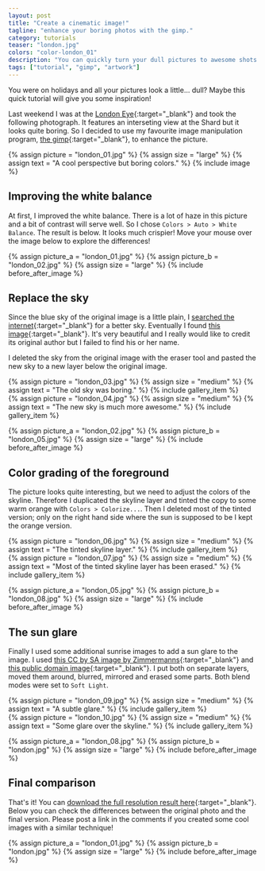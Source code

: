 ```yaml
---
layout: post
title: "Create a cinematic image!"
tagline: "enhance your boring photos with the gimp."
category: tutorials
teaser: "london.jpg"
colors: "color-london_01"
description: "You can quickly turn your dull pictures to awesome shots like this."
tags: ["tutorial", "gimp", "artwork"]
---
```


You were on holidays and all your pictures look a little... dull? Maybe this quick tutorial will give you some inspiration!

<!--more-->

Last weekend I was at the [London Eye](https://www.londoneye.com/){:target="_blank"} and took the following photograph. It features an interseting view at the Shard but it looks quite boring. So I decided to use my favourite image manipulation program, [the gimp](http://www.gimp.org/){:target="_blank"}, to enhance the picture.

{% assign picture = "london_01.jpg" %}
{% assign size = "large" %}
{% assign text = "A cool perspective but boring colors." %}
{% include image %}


## Improving the white balance

At first, I improved the white balance. There is a lot of haze in this picture and a bit of contrast will serve well. So I chose `Colors > Auto > White Balance`. The result is below. It looks much crispier! Move your mouse over the image below to explore the differences!

{% assign picture_a = "london_01.jpg" %}
{% assign picture_b = "london_02.jpg" %}
{% assign size = "large" %}
{% include before_after_image %}

## Replace the sky

Since the blue sky of the original image is a little plain, I [searched the internet](https://www.google.com/search?q=sunrise+sky&source=lnms&tbm=isch&sa=X#q=sunrise+sky&tbm=isch&tbs=sur:fc){:target="_blank"} for a better sky. Eventually I found [this image](http://i.imgur.com/947A6za.jpg){:target="_blank"}. It's very beautiful and I really would like to credit its original author but I failed to find his or her name.

I deleted the sky from the original image with the eraser tool and pasted the new sky to a new layer below the original image.

<div class="row magnific-gallery">
    <div class="col-xs-6">
        {% assign picture = "london_03.jpg" %}
        {% assign size = "medium" %}
        {% assign text = "The old sky was boring." %}
        {% include gallery_item %}
    </div>
    <div class="col-xs-6">
        {% assign picture = "london_04.jpg" %}
        {% assign size = "medium" %}
        {% assign text = "The new sky is much more awesome." %}
        {% include gallery_item %}
    </div>
</div>

{% assign picture_a = "london_02.jpg" %}
{% assign picture_b = "london_05.jpg" %}
{% assign size = "large" %}
{% include before_after_image %}

## Color grading of the foreground

The picture looks quite interesting, but we need to adjust the colors of the skyline. Therefore I duplicated the skyline layer and tinted the copy to some warm orange with `Colors > Colorize...`. Then I deleted most of the tinted version; only on the right hand side where the sun is supposed to be I kept the orange version.

<div class="row magnific-gallery">
    <div class="col-xs-6">
        {% assign picture = "london_06.jpg" %}
        {% assign size = "medium" %}
        {% assign text = "The tinted skyline layer." %}
        {% include gallery_item %}
    </div>
    <div class="col-xs-6">
        {% assign picture = "london_07.jpg" %}
        {% assign size = "medium" %}
        {% assign text = "Most of the tinted skyline layer has been erased." %}
        {% include gallery_item %}
    </div>
</div>

{% assign picture_a = "london_05.jpg" %}
{% assign picture_b = "london_08.jpg" %}
{% assign size = "large" %}
{% include before_after_image %}

## The sun glare

Finally I used some additional sunrise images to add a sun glare to the image. I used [this CC by SA image by Zimmermanns](https://commons.wikimedia.org/wiki/File:Sunrise_above_Oberwiesenthal.JPG){:target="_blank"} and [this public domain image](http://www.public-domain-image.com/free-images/nature-landscapes/sunrise/beautiful-sunrise-over-volcanoes-in-guatemala/attachment/beautiful-sunrise-over-volcanoes-in-guatemala){:target="_blank"}. I put both on separate layers, moved them around, blurred, mirrored and erased some parts. Both blend modes were set to `Soft Light`.

<div class="row magnific-gallery">
    <div class="col-xs-6">
        {% assign picture = "london_09.jpg" %}
        {% assign size = "medium" %}
        {% assign text = "A subtle glare." %}
        {% include gallery_item %}
    </div>
    <div class="col-xs-6">
        {% assign picture = "london_10.jpg" %}
        {% assign size = "medium" %}
        {% assign text = "Some glare over the skyline." %}
        {% include gallery_item %}
    </div>
</div>

{% assign picture_a = "london_08.jpg" %}
{% assign picture_b = "london.jpg" %}
{% assign size = "large" %}
{% include before_after_image %}

## Final comparison

That's it! You can [download the full resolution result here](/assets/pictures/london.jpg){:target="_blank"}. Below you can check the differences between the original photo and the final version. Please post a link in the comments if you created some cool images with a similar technique!

{% assign picture_a = "london_01.jpg" %}
{% assign picture_b = "london.jpg" %}
{% assign size = "large" %}
{% include before_after_image %}
